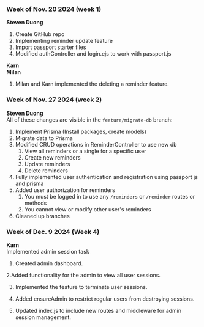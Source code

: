    ### Week of Nov. 20 2024 (week 1)  
   **Steven Duong**  
   1. Create GitHub repo
   2. Implementing reminder update feature
   3. Import passport starter files
   4. Modified authController and login.ejs to work with passport.js
   
   **Karn**  
   **Milan**  
   1. Milan and Karn implemented the deleting a reminder feature. 

   ### Week of Nov. 27 2024 (week 2)  
   **Steven Duong**  
   All of these changes are visible in the `feature/migrate-db` branch:  
   1. Implement Prisma (Install packages, create models)
   2. Migrate data to Prisma
   3. Modified CRUD operations in ReminderController to use new db
      1. View all reminders or a single for a specific user
      2. Create new reminders
      3. Update reminders
      4. Delete reminders
   4. Fully implemented user authentication and registration using passport js and prisma
   5. Added user authorization for reminders
      1. You must be logged in to use any `/reminders` or `/reminder` routes or methods
      2. You cannot view or modify other user's reminders
   6. Cleaned up branches  
   
   ### Week of Dec. 9 2024 (Week 4)
   **Karn**  
   Implemented admin session task

   1. Created admin dashboard.

   2.Added functionality for the admin to view all user sessions.

   3. Implemented the feature to terminate user sessions.

   4. Added ensureAdmin to restrict regular users from destroying sessions.

   5. Updated index.js to include new routes and middleware for admin session management.

